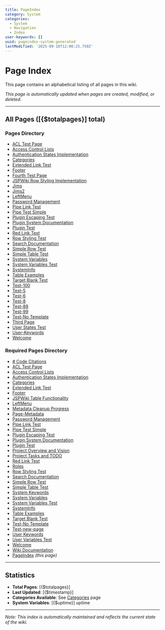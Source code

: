 ```yaml
---
title: PageIndex
category: System
categories:
  - System
  - Navigation
  - Index
user-keywords: []
uuid: pageindex-system-generated
lastModified: '2025-09-10T12:00:25.750Z'
---
```

# Page Index

This page contains an alphabetical listing of all pages in this wiki.

*This page is automatically updated when pages are created, modified, or deleted.*

---

## All Pages ([{$totalpages}] total)

### Pages Directory

- [ACL Test Page](../pages/ACL%20Test%20Page)
- [Access Control Lists](../pages/Access%20Control%20Lists)
- [Authentication States Implementation](../pages/Authentication%20States%20Implementation)
- [Categories](../pages/Categories)
- [Extended Link Test](../pages/Extended%20Link%20Test)
- [Footer](../pages/Footer)
- [Fourth Test Page](../pages/Fourth%20Test%20Page)
- [JSPWiki Row Styling Implementation](../pages/JSPWiki%20Row%20Styling%20Implementation)
- [Jims](../pages/Jims)
- [Jims2](../pages/Jims2)
- [LeftMenu](../pages/LeftMenu)
- [Password Management](../pages/Password%20Management)
- [Pipe Link Test](../pages/Pipe%20Link%20Test)
- [Pipe Test Simple](../pages/Pipe%20Test%20Simple)
- [Plugin Escaping Test](../pages/Plugin%20Escaping%20Test)
- [Plugin System Documentation](../pages/Plugin%20System%20Documentation)
- [Plugin Test](../pages/Plugin%20Test)
- [Red Link Test](../pages/Red%20Link%20Test)
- [Row Styling Test](../pages/Row%20Styling%20Test)
- [Search Documentation](../pages/Search%20Documentation)
- [Simple Row Test](../pages/Simple%20Row%20Test)
- [Simple Table Test](../pages/Simple%20Table%20Test)
- [System Variables](../pages/System%20Variables)
- [System Variables Test](../pages/System%20Variables%20Test)
- [SystemInfo](../pages/SystemInfo)
- [Table Examples](../pages/Table%20Examples)
- [Target Blank Test](../pages/Target%20Blank%20Test)
- [Test-100](../pages/Test-100)
- [Test-5](../pages/Test-5)
- [Test-6](../pages/Test-6)
- [Test-8](../pages/Test-8)
- [Test-88](../pages/Test-88)
- [Test-99](../pages/Test-99)
- [Test-No Template](../pages/Test-No%20Template)
- [Third Page](../pages/Third%20Page)
- [User States Test](../pages/User%20States%20Test)
- [User-Keywords](../pages/User-Keywords)
- [Welcome](../pages/Welcome)

### Required Pages Directory

- [# Code Citations](%23%20Code%20Citations)
- [ACL Test Page](ACL%20Test%20Page)
- [Access Control Lists](Access%20Control%20Lists)
- [Authentication States Implementation](Authentication%20States%20Implementation)
- [Categories](Categories)
- [Extended Link Test](Extended%20Link%20Test)
- [Footer](Footer)
- [JSPWiki Table Functionality](JSPWiki%20Table%20Functionality)
- [LeftMenu](LeftMenu)
- [Metadata Cleanup Progress](Metadata%20Cleanup%20Progress)
- [Page-Metadata](Page-Metadata)
- [Password Management](Password%20Management)
- [Pipe Link Test](Pipe%20Link%20Test)
- [Pipe Test Simple](Pipe%20Test%20Simple)
- [Plugin Escaping Test](Plugin%20Escaping%20Test)
- [Plugin System Documentation](Plugin%20System%20Documentation)
- [Plugin Test](Plugin%20Test)
- [Project Overview and Vision](Project%20Overview%20and%20Vision)
- [Project Tasks and TODO](Project%20Tasks%20and%20TODO)
- [Red Link Test](Red%20Link%20Test)
- [Roles](Roles)
- [Row Styling Test](Row%20Styling%20Test)
- [Search Documentation](Search%20Documentation)
- [Simple Row Test](Simple%20Row%20Test)
- [Simple Table Test](Simple%20Table%20Test)
- [System Keywords](System%20Keywords)
- [System Variables](System%20Variables)
- [System Variables Test](System%20Variables%20Test)
- [SystemInfo](SystemInfo)
- [Table Examples](Table%20Examples)
- [Target Blank Test](Target%20Blank%20Test)
- [Test-No Template](Test-No%20Template)
- [Test-new-page](Test-new-page)
- [User Keywords](User%20Keywords)
- [User Variables Test](User%20Variables%20Test)
- [Welcome](Welcome)
- [Wiki Documentation](Wiki%20Documentation)
- [PageIndex](PageIndex) *(this page)*

---

## Statistics

- **Total Pages**: [{$totalpages}]
- **Last Updated**: [{$timestamp}]
- **Categories Available**: See [Categories](Categories) page
- **System Variables**: [{$uptime}] uptime

---

*Note: This index is automatically maintained and reflects the current state of the wiki.*
